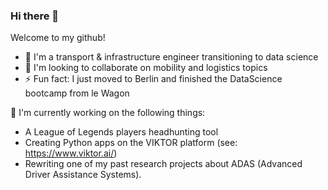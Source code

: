 ### Hi there 👋

Welcome to my github!

- 🌱 I'm a transport & infrastructure engineer transitioning to data science
- 👯 I'm looking to collaborate on mobility and logistics topics
- ⚡ Fun fact: I just moved to Berlin and finished the DataScience bootcamp from le Wagon

🔭 I'm currently working on the following things: 
- A League of Legends players headhunting tool
- Creating Python apps on the VIKTOR platform (see: https://www.viktor.ai/)
- Rewriting one of my past research projects about ADAS (Advanced Driver Assistance Systems).

